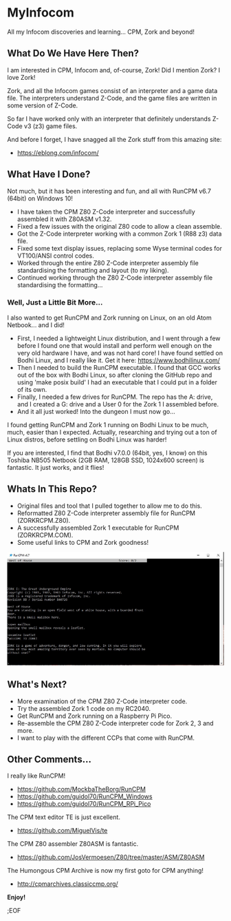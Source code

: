 # MyInfocom
All my Infocom discoveries and learning... CPM, Zork and beyond!


## What Do We Have Here Then?
I am interested in CPM, Infocom and, of-course, Zork! Did I mention Zork? I love Zork!

Zork, and all the Infocom games consist of an interpreter and a game data file. The interpreters understand Z-Code, and the game files are written in some version of Z-Code.

So far I have worked only with an interpreter that definitely understands Z-Code v3 (z3) game files.

And before I forget, I have snagged all the Zork stuff from this amazing site:
* https://eblong.com/infocom/


## What Have I Done?
Not much, but it has been interesting and fun, and all with RunCPM v6.7 (64bit) on Windows 10!

* I have taken the CPM Z80 Z-Code interpreter and successfully assembled it with Z80ASM v1.32.
* Fixed a few issues with the original Z80 code to allow a clean assemble.
* Got the Z-Code interpreter working with a common Zork 1 (R88 z3) data file.
* Fixed some text display issues, replacing some Wyse terminal codes for VT100/ANSI control codes.
* Worked through the entire Z80 Z-Code interpreter assembly file standardising the formatting and layout (to my liking).
* Continued working through the Z80 Z-Code interpreter assembly file standardising the formatting...

### Well, Just a Little Bit More...
I also wanted to get RunCPM and Zork running on Linux, on an old Atom Netbook... and I did!

* First, I needed a lightweight Linux distribution, and I went through a few before I found one that would install and perform well enough on the very old hardware I have, and was not hard core! I have found settled on Bodhi Linux, and I really like it. Get it here: https://www.bodhilinux.com/
* Then I needed to build the RunCPM executable. I found that GCC works out of the box with Bodhi Linux, so after cloning the GitHub repo and using 'make posix build' I had an executable that I could put in a folder of its own.
* Finally, I needed a few drives for RunCPM. The repo has the A: drive, and I created a G: drive and a User 0 for the Zork 1 I assembled before.
* And it all just worked! Into the dungeon I must now go...

I found getting RunCPM and Zork 1 running on Bodhi Linux to be much, much, easier than I expected. Actually, researching and trying out a ton of Linux distros, before settling on Bodhi Linux was harder!

If you are interested, I find that Bodhi v7.0.0 (64bit, yes, I know) on this Toshiba NB505 Netbook (2GB RAM, 128GB SSD, 1024x600 screen) is fantastic. It just works, and it flies! 

## Whats In This Repo?
* Original files and tool that I pulled together to allow me to do this.
* Reformatted Z80 Z-Code interpreter assembly file for RunCPM (ZORKRCPM.Z80).
* A successfully assembled Zork 1 executable for RunCPM (ZORKRCPM.COM).
* Some useful links to CPM and Zork goodness!

![Zork 1 in RunCPM](images/ZORK1CPM.jpg)


## What's Next?
* More examination of the CPM Z80 Z-Code interpreter code.
* Try the assembled Zork 1 code on my RC2040.
* Get RunCPM and Zork running on a Raspberry Pi Pico.
* Re-assemble the CPM Z80 Z-Code interpreter code for Zork 2, 3 and more.
* I want to play with the different CCPs that come with RunCPM.


## Other Comments...
I really like RunCPM!
* https://github.com/MockbaTheBorg/RunCPM
* https://github.com/guidol70/RunCPM_Windows
* https://github.com/guidol70/RunCPM_RPi_Pico

The CPM text editor TE is just excellent.
* https://github.com/MiguelVis/te

The CPM Z80 assembler Z80ASM is fantastic.
* https://github.com/JosVermoesen/Z80/tree/master/ASM/Z80ASM

The Humongous CPM Archive is now my first goto for CPM anything!
* http://cpmarchives.classiccmp.org/


__Enjoy!__

;EOF
